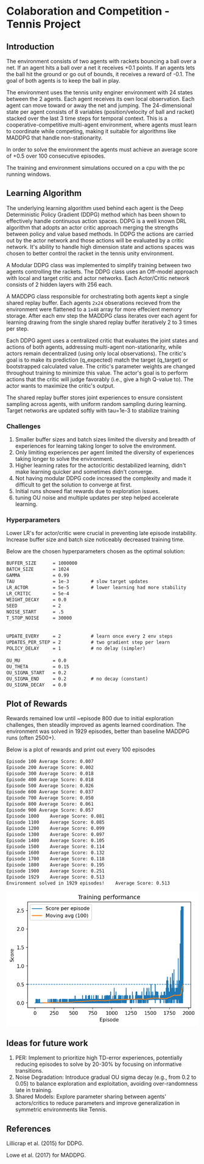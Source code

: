 # Colaboration and Competition - Tennis Project

## Introduction 

The environment consists of two agents with rackets bouncing a ball over a net. If an agent hits a ball over a net it receives +0.1 points. If an agents lets the ball hit the ground or go out of bounds, it receives a reward of -0.1. The goal of both agents is to keep the ball in play. 

The environment uses the tennis unity enginer environment with 24 states between the 2 agents.  Each agent receives its own local observation.  Each agent can move toward or away the net and jumping. The 24-dimensional state per agent consists of 8 variables (position/velocity of ball and racket) stacked over the last 3 time steps for temporal context.  This is a cooperative-competitive multi-agent environment, where agents must learn to coordinate while competing, making it suitable for algorithms like MADDPG that handle non-stationarity.

In order to solve the environment the agents must achieve an average score of +0.5 over 100 consecutive episodes. 

The training and environment simulations occured on a cpu with the pc running windows. 

## Learning Algorithm

The underlying learning algorithm used behind each agent is the Deep Deterministic Policy Gradient (DDPG) method which has been shown to effectively handle continuous action spaces.  DDPG is a well known DRL algorithm that adopts an actor critic approach merging the strengths between policy and value based methods. In DDPG the actions are carried out by the actor network and those actions will be evaluated by a critic network. It's ability to handle high dimension state and actions spaces was chosen to better control the racket in the tennis unity environment. 

A Modular DDPG class was implemented to simplify training between two agents controlling the rackets.  The DDPG class uses an Off-model approach with local and target critic and actor networks.  Each Actor/Critic network consists of 2 hidden layers with 256  each.  

A MADDPG class responsible for orchestrating both agents kept a single shared replay buffer. Each agents `2x24` obserations recieved from the environment were flattened to a `1x48` array for more effecient memory storage.  After each env step the MADDPG class iterates over each agent for learning drawing from the single shared replay buffer iteratively 2 to 3 times per step.

Each DDPG agent uses a centralized critic that evaluates the joint states and actions of both agents, addressing multi-agent non-stationarity, while actors remain decentralized (using only local observations).  The critic's goal is to make its prediction (q_expected) match the target (q_target) or bootstrapped calculated value.  The critic's parameter weights are changed throughout training to minimize this value.  The actor's goal is to perform actions that the critic will judge favorably (i.e., give a high Q-value to). The actor wants to maximize the critic's output.

The shared replay buffer stores joint experiences to ensure consistent sampling across agents, with uniform random sampling during learning.  Target networks are updated softly with tau=1e-3 to stabilize training

### Challenges

1. Smaller buffer sizes and batch sizes limited the diversity and breadth of experiences for learning taking longer to solve the environment. 
2. Only limiting experiences per agent limited the diversity of experiences taking longer to solve the environment. 
3. Higher learning rates for the actor/critic destabilized learning, didn't make learning quicker and sometimes didn't converge. 
4. Not having modular DDPG code increased the complexity and made it difficult to get the solution to converge at first.
5. Initial runs showed flat rewards due to exploration issues. 
6. tuning OU noise and multiple updates per step helped accelerate learning.

### Hyperparameters

Lower LR's for actor/critic were crucial in preventing late episode instability.  Increase buffer size and batch size noticeably decreased training time.

Below are the chosen hyperparameters chosen as the optimal solution: 

```
BUFFER_SIZE      = 1000000
BATCH_SIZE       = 1024
GAMMA            = 0.99
TAU              = 1e-3        # slow target updates
LR_ACTOR         = 5e-5        # lower learning had more stability
LR_CRITIC        = 5e-4
WEIGHT_DECAY     = 0.0
SEED             = 2
NOISE_START      = .5
T_STOP_NOISE     = 30000


UPDATE_EVERY     = 2           # learn once every 2 env steps
UPDATES_PER_STEP = 2           # two gradient step per learn
POLICY_DELAY     = 1           # no delay (simpler)

OU_MU            = 0.0
OU_THETA         = 0.15
OU_SIGMA_START   = 0.2
OU_SIGMA_END     = 0.2         # no decay (constant)
OU_SIGMA_DECAY   = 0.0
```

## Plot of Rewards

Rewards remained low until ~episode 800 due to initial exploration challenges, then steadily improved as agents learned coordination. The environment was solved in 1929 episodes, better than baseline MADDPG runs (often 2500+).

Below is a plot of rewards and print out every 100 episodes

```
Episode 100	Average Score: 0.007
Episode 200	Average Score: 0.002
Episode 300	Average Score: 0.018
Episode 400	Average Score: 0.018
Episode 500	Average Score: 0.026
Episode 600	Average Score: 0.037
Episode 700	Average Score: 0.050
Episode 800	Average Score: 0.061
Episode 900	Average Score: 0.057
Episode 1000	Average Score: 0.081
Episode 1100	Average Score: 0.085
Episode 1200	Average Score: 0.099
Episode 1300	Average Score: 0.097
Episode 1400	Average Score: 0.105
Episode 1500	Average Score: 0.114
Episode 1600	Average Score: 0.132
Episode 1700	Average Score: 0.118
Episode 1800	Average Score: 0.195
Episode 1900	Average Score: 0.251
Episode 1929	Average Score: 0.513
Environment solved in 1929 episodes!	Average Score: 0.513
```
![Plot of Rewards](./tennis_scores.png)

## Ideas for future work

1. PER: Implement to prioritize high TD-error experiences, potentially reducing episodes to solve by 20-30% by focusing on informative transitions.
2. Noise Degradation: Introduce gradual OU sigma decay (e.g., from 0.2 to 0.05) to balance exploration and exploitation, avoiding over-randomness late in training.
3. Shared Models: Explore parameter sharing between agents' actors/critics to reduce parameters and improve generalization in symmetric environments like Tennis.

## References

Lillicrap et al. (2015) for DDPG.

Lowe et al. (2017) for MADDPG.